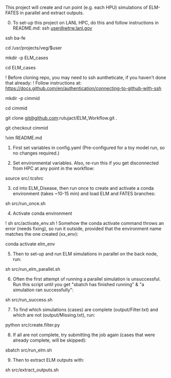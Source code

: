 This project will create and run point (e.g. each HPU) simulations of ELM-FATES in parallel and extract outputs.

0. To set-up this project on LANL HPC, do this and follow instructions in README.md:
ssh user@wtrw.lanl.gov

ssh ba-fe

cd /usr/projects/veg/$user

mkdir -p ELM_cases

cd ELM_cases

! Before cloning repo, you may need to ssh auntheticate, if you haven't done that already:
! Follow instructions at: https://docs.github.com/en/authentication/connecting-to-github-with-ssh

mkdir -p cimmid

cd cimmid

git clone git@github.com:rutujact/ELM_Workflow.git .

git checkout cimmid

!vim README.md

1. First set variables in config.yaml (Pre-configured for a toy model run, so no changes required.)

2. Set environmental variables. Also, re-run this if you get disconnected from HPC at any point in the workflow:

source src/.tcshrc

3. cd into ELM_Disease, then run once to create and activate a conda environment (takes ~10-15 min) and load ELM and FATES branches:

sh src/run_once.sh

4. Activate conda environment

! sh src/activate_env.sh 
! Somehow the conda activate command throws an error (needs fixing), so run it outside, provided that the environment name matches the one created (xx_env):

conda activate elm_env

5. Then to set-up and run ELM simulations in parallel on the back node, run: 

sh src/run_elm_parallel.sh

6. Often the first attempt of running a parallel simulation is unsuccessful. Run this script until you get "sbatch has finished running" & "a simulation ran successfully":

sh src/run_success.sh

7. To find which simulations (cases) are complete (output/Filter.txt) and which are not (output/Missing.txt), run:

python src/create.filter.py

8.  If all are not complete, try submitting the job again (cases that were already complete, will be skipped):

sbatch src/run_elm.sh

9. Then to extract ELM outputs with:

sh src/extract_outputs.sh

